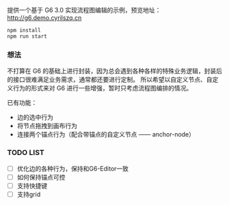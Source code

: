 提供一个基于 G6 3.0 实现流程图编辑的示例，预览地址：http://g6.demo.cyrilszq.cn

```
npm install
npm run start
```

### 想法
不打算在 G6 的基础上进行封装，因为总会遇到各种各样的特殊业务逻辑，封装后的接口很难满足业务需求，通常都还要进行定制。
所以希望以自定义节点、自定义行为的形式来对 G6 进行一些增强，暂时只考虑流程图编排的情况。

已有功能：
- 边的选中行为
- 将节点拖拽到画布行为
- 连接两个锚点行为（配合带锚点的自定义节点 —— anchor-node）


### TODO LIST

- [ ] 优化边的各种行为，保持和G6-Editor一致
- [ ] 如何保持锚点可控
- [ ] 支持快捷键
- [ ] 支持grid